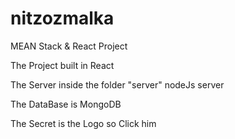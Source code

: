# nitzozmalka

MEAN Stack & React Project

The Project built in React

The Server inside the folder "server" nodeJs server

The DataBase is MongoDB

The Secret is the Logo so Click him
